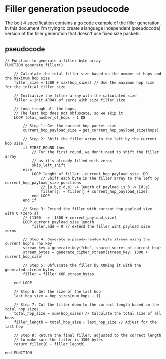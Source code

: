 # Filler generation pseudocode

The [bolt 4 specification](https://github.com/lightning/bolts/blob/master/04-onion-routing.md) contains a [go code example](https://github.com/lightning/bolts/blob/master/04-onion-routing.md#filler-generation) of the filler generation. In this document I'm trying to create a language independent (pseudocode) version of the filler generation that doesn't use fixed size packets.

## pseudocode

``` 
// Function to generate a filler byte array
FUNCTION generate_filler() 

    // Calculate the total filler size based on the number of hops and the maximum hop size
    filler_size = 1300 + max(hop_sizes) // Use the maximum hop size for the initial filler size

    // Initialize the filler array with the calculated size
    filler = init ARRAY of zeros with size filler_size

    // Loop trough all the hops.
    // The last hop does not obfuscate, so we skip it
    LOOP total_number_of_hops - 1 DO

        // Step 1: Get the current hop packet size 
        current_hop_payload_size = get_current_hop_payload_size(hops).

        // Step 2: Shift the filler array to the left by the current hop size
        if FIRST_ROUND then
            // For the first round, we don't need to shift the filler array
            // as it's already filled with zeros
            skip_left_shift
        else
            LOOP lenght_of_filler - current_hop_payload_size  DO
                // Shift each byte in the filler array to the left by current_hop_payload_size positions
                // [a,b,c,d,e] -> length of payload is 3 -> [d,e]
                filler[j] = filler[j + current_hop_payload_size]
            end LOOP
        end if

        // Step 3: Extend the filler with current hop payload size with 0 (zero's)
        // [1300] -> [1300 + current_payload_size]
        LOOP current_payload_size_length
            filler.add = 0 // extend the filler wiht payload size zeros

        // Step 4: Generate a pseudo-random byte stream using the current hop's rho key 
        stream_key = generate_key("rho", shared_secret_of_current_hop)
        stream_bytes = generate_cipher_stream(stream_key, 1300 + current_hop_size)

        // Step 5: Obfuscate the filler by XORing it with the generated stream bytes
        filler = filler XOR stream_bytes
 
    end LOOP

    // Step 6: Get the size of the last hop
    last_hop_size = hop_sizes[num_hops - 1]

    // Step 7: Cut the filler down to the correct length based on the total hop sizes
    total_hop_size = sum(hop_sizes) // Calculate the total size of all hops
    filler_length = total_hop_size - last_hop_size // Adjust for the last hop

    // Step 8: Return the final filler, adjusted to the correct length
    // to make sure the filler is 1300 bytes
    return filler[0 - filler_legnth]

end FUNCTION
```
